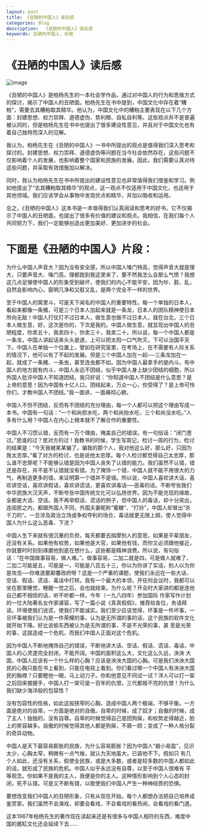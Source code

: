 ```yaml
---
layout: post
title: 《丑陋的中国人》读后感
categories: Blog
description:  《丑陋的中国人》读后感
keywords: 丑陋的中国人，劣根
---
```


# 《丑陋的中国人》读后感

![image](https://github.com/weakchen007/aiwv.github.io/assets/58799395/356612a9-d24b-4584-9772-d3c0e2c1bcd6)

《丑陋的中国人》是柏杨先生的一本社会学作品，通过对中国人的行为和思维方式的探讨，揭示了中国人的丑陋面。柏杨先生在书中提到，中国文化中存在着“糟粕”，需要去其糟粕取其精华。他认为，中国文化中的糟粕主要表现在以下几个方面：封建思想、权力崇拜、道德虚伪、势利眼、自私自利等。这些观点并不是普遍被认同的，但是柏杨先生在书中也提出了很多建设性意见，并且对于中国文化也有着自己独特而深入的见解。

我认为，柏杨先生在《丑陋的中国人》一书中所提出的观点是值得我们深入思考和探讨的。封建思想、权力崇拜、道德虚伪等问题在当今社会依然存在，这些问题不仅影响着个人的发展，也影响着整个国家和民族的发展。因此，我们需要认真对待这些问题，并采取有效措施加以解决。

同时，我认为柏杨先生在书中所提出的建设性意见也非常值得我们借鉴和学习。例如他提出了“去其糟粕取其精华”的观点，这一观点不仅适用于中国文化，也适用于其他领域。我们应该学会从事物中发现优点和精华，并加以吸收和运用。

总之，《丑陋的中国人》这本书是一本值得我们认真阅读和思考的好书。它不仅揭示了中国人的丑陋面，也提出了很多有价值的建议和观点。我相信，在我们每个人共同努力下，我们一定能够创造出更加美好、更加进步的社会。

# 下面是《丑陋的中国人》片段：

为什么中国人声音大？因为没有安全感，所以中国人嗓门特高，觉得声音大就是理大，只要声音大、嗓门高，理都跑到我这里来了，要不然我怎么会那么气愤？我想这几点足够使中国人的形象受到破坏，使我们的内心不能平安，因为吵、脏、乱，自然会影响内心，窗明几净和又脏又乱，是两个完全不一样的世界。

至于中国人的窝里斗，可是天下闻名的中国人的重要特性。每一个单独的日本人，看起来都像一条猪，可是三个日本人加起来就是一条龙，日本人的团队精神使日本所向无敌！中国人打仗打不过日本人，做生意也做不过日本人，就在台北，三个日本人做生意，好，这次是你的，下次是我的。中国人做生意，就显现出中国人的丑陋程度，你卖五十，我卖四十，你卖三十，我卖二十。所以说，每一个中国人都是一条龙，中国人讲起话来头头是道，上可以把太阳一口气吹灭，下可以治国平天下。中国人在单独一个位置上，譬如在研究室里，在考场上，在不需要有人际关系的情况下，他可以有了不起的发展。但是三个中国人加在一起──三条龙加在一起，就成了一条猪、一条虫，甚至连虫都不如。因为中国人最拿手的是内斗。有中国人的地方就有内斗，中国人永远不团结，似乎中国人身上缺少团结的细胞，所以外国人批评中国人不知道团结，我只好说：“你知道中国人不团结是什么意思？是上帝的意思！因为中国有十亿人口，团结起来，万众一心，你受得了？是上帝可怜你们，才教中国人不团结。”我一面讲，一面痛彻心腑。

中国人不但不团结，反而有不团结的充分理由，每一个人都可以把这个理由写成一本书。中国有一句话：“一个和尚担水吃，两个和尚抬水吃，三个和尚没水吃。”人多有什么用？中国人在内心上根本就不了解合作的重要性。

中国人不习惯认错，反而有一万个理由，掩盖自己的错误。有一句俗话：“闭门思过。”思谁的过？思对方的过！我教书的时候，学生写周记，检讨一周的行为，检讨的结果是：“今天我被某某骗了，骗我的那个人，我对他这么好，那么好，只因为我太忠厚。”看了对方的检讨，也是说他太忠厚。每个人检讨都觉得自己太忠厚，那么谁不忠厚呢？不能够认错是因为中国人丧失了认错的能力。我们虽然不认错，错还是存在，并不是不认错就没有错。为了掩饰一个错，中国人就不能不用很大的力气，再制造更多的错，来证明第一个错并不是错。所以说，中国人喜欢讲大话，喜欢讲空话，喜欢讲假话，喜欢讲谎话，更喜欢讲毒话──恶毒的话。不断夸张我们中华民族大汉天声，不断夸张中国传统文化可以弘扬世界。因为不能兑现的缘故，全都是大话、空话。我不再举假话、谎话的例子，但中国人的毒话，却十分突出，连闺房之内，都跟外国人不同，外国夫妻昵称“蜜糖”、“打铃”，中国人却冒出“杀千刀的”。一旦涉及政治立场或争权夺利的场合，毒话就更无限上纲，使人觉得中国人为什么这么恶毒、下流？

中国人生下来就有很沉重的负担，每天都要去揣摩别人的意思，如果是平辈朋友，还没有关系。如果他有权势，如果他是大官，如果他有钱，而你又必须跟他接近，你就要时时刻刻琢磨他到底在想什么，这些都是精神浪费。所以说，有句俗话：“在中国做事容易，做人难。”。做事容易，二加二就是四，可是做人就难了，二加二可能是五，可能是一，可能是八百五十三，你以为你讲了实话，别人以为你是攻击──你难道要颠覆政府呀？这是一个严重的课题，使我们永远在一些大话、空话、假话、谎话、毒话中打转。我有一个最大的本领，开任何会议时，我都可以坐在那里睡觉，睡醒一觉之后，会也就结束。为什么呢？开会时大家讲的都是连他自己都不相信的话，听不听都一样。今年（一九八四年）参加国际 作家写作计划的一位大陆著名女作家谌容，写了一篇小说《真真假假》，推荐给各位，务请拜读。环境使我们说谎，使我们不能诚实。我们至少应该觉得，坏事是一件坏事，一旦坏事被我们认为是一件荣耀的事，认为是无所谓的事的话，这个民族的软件文化就开始下降。好比说偷东西被认为是无所谓的事，不是不光荣的事，甚 至是光荣的事，这就造成一个危机，而我们中国人正面对这个危机。

因为中国人不断地掩饰自己的错误，不断地讲大话、空话、假话、谎话、毒话，中国人的心灵遂完全封闭，不能开阔。中国的面积这么大，文化这么久远，泱泱 大国，中国人应该有一个什么样的心胸？应该是泱泱大国的心胸。可是我们泱泱大国民的心胸只能在书上看到，只能在电视上看到。你们看过哪一个中国人有泱泱大国民的胸襟？只要瞪他一眼，马上动刀子。你和他意见不同试一试？洋人可以打一架之后回来握握手，中国人打一架可是一百年的仇恨，三代都报不完的仇恨！为什么我们缺少海洋般的包容性？

没有包容性的性格，如此这般狭窄的心胸，造成中国人两个极端，不够平衡。一方面是绝对的自卑，一方面是绝对的自傲。自卑的时候，成了奴才；自傲的时候，成了主人！独独的，没有自尊。自卑的时候觉得自己是团狗屎，和权势走得越近，脸上的笑容越多。自傲的时候觉得其他人都是狗屎，不屑一顾；变成了一种人格分裂的奇异动物。

中国人是天下最容易膨胀的民族，为什么容易膨胀？因为中国人“器小易盈”，见识太少，心胸太窄，稍微有一点气候，就认为天地虽大，已装他不下。假如只 有几个人如此，还没有关系，假使全民族，或是大多数，或者是较多数的中国人都如此的话，就形成了民族的危机。中国人似乎永远没有自尊，以至于中国人很难有 平等观念。你如果不是我的主人，我便是你的主人。这种情形影响到个人心态的封闭，死不认错。可是又不断有错，以致使我们中国人产生一种神经质的恐惧。

要想改变我们中国人的丑陋形象，只有从现在开始，每个人都想办法把自己培养成鉴赏家。我们虽然不会演戏，却要会看戏，不会看戏的看热闹，会看戏的看门道。

这本1987年柏杨先生的著作现在读起来还是有很多与中国人相符的东西，难度中国的酱缸文化还会延续下去......



